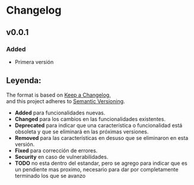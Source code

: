 # Changelog

## v0.0.1

### Added
- Primera versión


## 
## Leyenda:

The format is based on [Keep a Changelog](https://keepachangelog.com/en/1.0.0/),  
and this project adheres to [Semantic Versioning](https://semver.org/spec/v2.0.0.html).

- **Added** para funcionalidades nuevas.
- **Changed** para los cambios en las funcionalidades existentes.
- **Deprecated** para indicar que una característica o funcionalidad está obsoleta y que se eliminará en las próximas versiones.
- **Removed** para las características en desuso que se eliminaron en esta versión.
- **Fixed** para corrección de errores.
- **Security** en caso de vulnerabilidades.
- **TODO** no esta dentro del estandar, pero se agrego para indicar que es un pendiente mas proximo, necesario para dar por completamente terminado los que se avanzo
